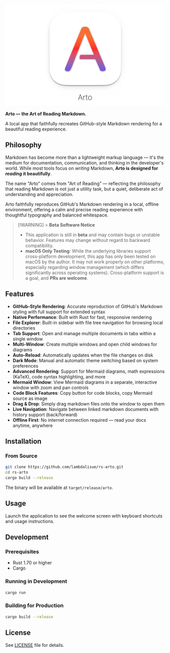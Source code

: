 <p align="center">
  <img src="./extras/arto-header.png" alt="Arto" />
</p>

**Arto — the Art of Reading Markdown.**

A local app that faithfully recreates GitHub-style Markdown rendering for a beautiful reading experience.

## Philosophy

Markdown has become more than a lightweight markup language — it's the medium for documentation, communication, and thinking in the developer's world. While most tools focus on _writing_ Markdown, **Arto is designed for _reading_ it beautifully**.

The name "Arto" comes from "Art of Reading" — reflecting the philosophy that reading Markdown is not just a utility task, but a quiet, deliberate act of understanding and appreciation.

Arto faithfully reproduces GitHub's Markdown rendering in a local, offline environment, offering a calm and precise reading experience with thoughtful typography and balanced whitespace.

> [!WARNING] > **Beta Software Notice**
>
> - This application is still in **beta** and may contain bugs or unstable behavior. Features may change without regard to backward compatibility.
> - **macOS Only Testing**: While the underlying libraries support cross-platform development, this app has only been tested on macOS by the author. It may not work properly on other platforms, especially regarding window management (which differs significantly across operating systems). Cross-platform support is a goal, and **PRs are welcome**.

## Features

- **GitHub-Style Rendering**: Accurate reproduction of GitHub's Markdown styling with full support for extended syntax
- **Native Performance**: Built with Rust for fast, responsive rendering
- **File Explorer**: Built-in sidebar with file tree navigation for browsing local directories
- **Tab Support**: Open and manage multiple documents in tabs within a single window
- **Multi-Window**: Create multiple windows and open child windows for diagrams
- **Auto-Reload**: Automatically updates when the file changes on disk
- **Dark Mode**: Manual and automatic theme switching based on system preferences
- **Advanced Rendering**: Support for Mermaid diagrams, math expressions (KaTeX), code syntax highlighting, and more
- **Mermaid Window**: View Mermaid diagrams in a separate, interactive window with zoom and pan controls
- **Code Block Features**: Copy button for code blocks, copy Mermaid source as image
- **Drag & Drop**: Simply drag markdown files onto the window to open them
- **Live Navigation**: Navigate between linked markdown documents with history support (back/forward)
- **Offline First**: No internet connection required — read your docs anytime, anywhere

## Installation

### From Source

```bash
git clone https://github.com/lambdalisue/rs-arto.git
cd rs-arto
cargo build --release
```

The binary will be available at `target/release/arto`.

## Usage

Launch the application to see the welcome screen with keyboard shortcuts and usage instructions.

## Development

### Prerequisites

- Rust 1.70 or higher
- Cargo

### Running in Development

```bash
cargo run
```

### Building for Production

```bash
cargo build --release
```

## License

See [LICENSE](LICENSE) file for details.
